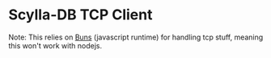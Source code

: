 # Scylla-DB TCP Client

Note: This relies on [Buns](https://bun.sh) (javascript runtime) for handling tcp stuff, meaning this won't work with nodejs.